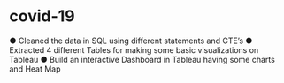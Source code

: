 # covid-19
●	Cleaned the data in SQL using different statements and CTE’s
●	Extracted 4 different Tables for making some basic visualizations on Tableau
●	Build an interactive Dashboard in Tableau having some charts and Heat Map
